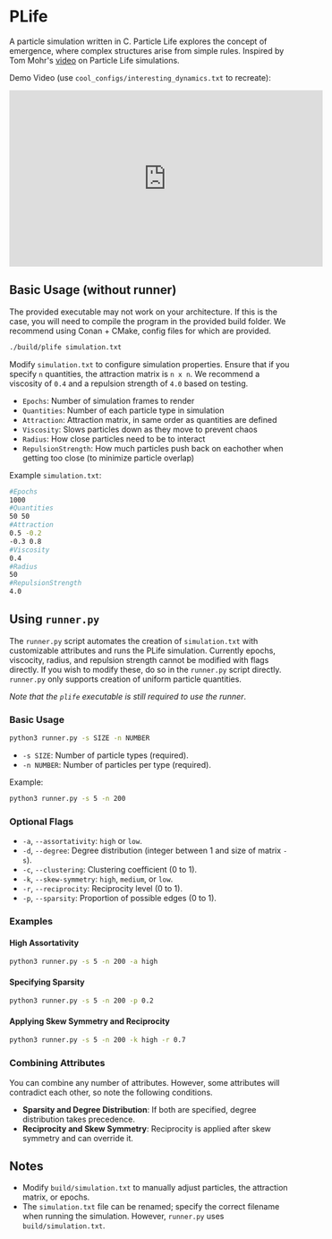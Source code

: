 # PLife

A particle simulation written in C. Particle Life explores the concept of emergence, where complex structures arise from simple rules. Inspired by Tom Mohr's [video](https://www.youtube.com/watch?v=p4YirERTVF0&t=393s) on Particle Life simulations.

Demo Video (use `cool_configs/interesting_dynamics.txt` to recreate):

<iframe width="560" height="315"
  src="https://www.youtube.com/embed/1JyO9iad2mg"
  title="Particle Life! – YouTube video"
  frameborder="0"
  allow="accelerometer; autoplay; clipboard-write; encrypted-media; gyroscope; picture-in-picture"
  allowfullscreen>
</iframe>

## Basic Usage (without runner)

The provided executable may not work on your architecture. If this is the case, you will need to compile the program in the provided build folder. We recommend using Conan + CMake, config files for which are provided.

```bash
./build/plife simulation.txt
```

Modify `simulation.txt` to configure simulation properties. Ensure that if you specify `n` quantities, the attraction matrix is `n x n`. We recommend a viscosity of `0.4` and a repulsion strength of `4.0` based on testing.

- `Epochs`: Number of simulation frames to render
- `Quantities`: Number of each particle type in simulation
- `Attraction`: Attraction matrix, in same order as quantities are defined
- `Viscosity`: Slows particles down as they move to prevent chaos
- `Radius`: How close particles need to be to interact
- `RepulsionStrength`: How much particles push back on eachother when getting too close (to minimize particle overlap)

Example `simulation.txt`:

```bash
#Epochs
1000
#Quantities
50 50
#Attraction
0.5 -0.2
-0.3 0.8
#Viscosity
0.4
#Radius
50
#RepulsionStrength
4.0
```

## Using `runner.py`

The `runner.py` script automates the creation of `simulation.txt` with customizable attributes and runs the PLife simulation. Currently epochs, viscocity, radius, and repulsion strength cannot be modified with flags directly. If you wish to modify these, do so in the `runner.py` script directly. `runner.py` only supports creation of uniform particle quantities. 

*Note that the `plife` executable is still required to use the runner*.

### Basic Usage

```bash
python3 runner.py -s SIZE -n NUMBER
```

- `-s SIZE`: Number of particle types (required).
- `-n NUMBER`: Number of particles per type (required).

Example:

```bash
python3 runner.py -s 5 -n 200
```

### Optional Flags

- `-a`, `--assortativity`: `high` or `low`.
- `-d`, `--degree`: Degree distribution (integer between 1 and size of matrix `-s`).
- `-c`, `--clustering`: Clustering coefficient (0 to 1).
- `-k`, `--skew-symmetry`: `high`, `medium`, or `low`.
- `-r`, `--reciprocity`: Reciprocity level (0 to 1).
- `-p`, `--sparsity`: Proportion of possible edges (0 to 1).

### Examples

#### High Assortativity

```bash
python3 runner.py -s 5 -n 200 -a high
```

#### Specifying Sparsity

```bash
python3 runner.py -s 5 -n 200 -p 0.2
```

#### Applying Skew Symmetry and Reciprocity

```bash
python3 runner.py -s 5 -n 200 -k high -r 0.7
```

### Combining Attributes

You can combine any number of attributes. However, some attributes will contradict each other, so note the following conditions.

- **Sparsity and Degree Distribution**: If both are specified, degree distribution takes precedence.
- **Reciprocity and Skew Symmetry**: Reciprocity is applied after skew symmetry and can override it.

## Notes

- Modify `build/simulation.txt` to manually adjust particles, the attraction matrix, or epochs.
- The `simulation.txt` file can be renamed; specify the correct filename when running the simulation. However, `runner.py` uses `build/simulation.txt`.
